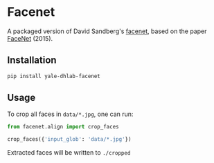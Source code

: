 # Facenet

A packaged version of David Sandberg's [facenet](https://github.com/davidsandberg/facenet/blob/master/LICENSE.md), based on the paper [FaceNet](https://arxiv.org/abs/1503.03832) (2015).

## Installation

```bash
pip install yale-dhlab-facenet
```

## Usage

To crop all faces in `data/*.jpg`, one can run:

```python
from facenet.align import crop_faces

crop_faces({'input_glob': 'data/*.jpg'})
```

Extracted faces will be written to `./cropped`